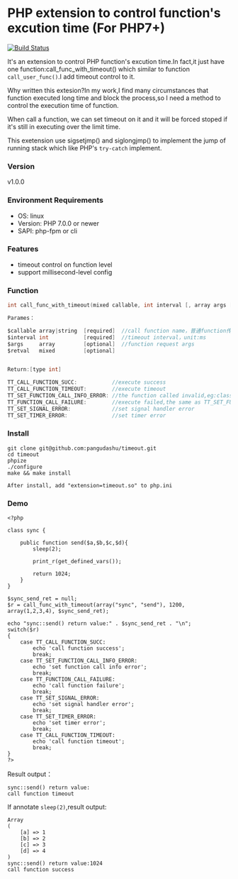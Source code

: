 # PHP extension to control function's excution time (For PHP7+)
[![Build Status](https://travis-ci.org/pangudashu/timeout.svg?branch=master)](https://travis-ci.org/pangudashu/timeout)

It's an extension to control PHP function's excution time.In fact,it just have one function:call_func_with_timeout() which similar to function `call_user_func()`.I add timeout control to it.

Why written this extesion?In my work,I find many circumstances that function executed long time and block the process,so I need a method to control the execution time of function.

When call a function, we can set timeout on it and it will be forced stoped if it's still in executing over the limit time.

This exetension use sigsetjmp() and siglongjmp() to implement the jump of running stack which like PHP's `try-catch` implement.

### Version
v1.0.0

### Environment Requirements
* OS: linux
* Version: PHP 7.0.0 or newer
* SAPI: php-fpm or cli

### Features
* timeout control on function level
* support millisecond-level config

### Function

```c
int call_func_with_timeout(mixed callable, int interval [, array args [, mixed retval]]

Parames：

$callable array|string  [required]  //call function name，普通function传函数名，类方法传数组:array(class|object, method)
$interval int           [required]  //timeout interval，unit:ms
$args     array         [optional]  //function request args
$retval   mixed         [optional]


Return:[type int]

TT_CALL_FUNCTION_SUCC:           //execute success
TT_CALL_FUNCTION_TIMEOUT:        //execute timeout
TT_SET_FUNCTION_CALL_INFO_ERROR: //the function called invalid,eg:class or object not exist
TT_FUNCTION_CALL_FAILURE:        //execute failed,the same as TT_SET_FUNCTION_CALL_INFO_ERROR,eg:function not exist
TT_SET_SIGNAL_ERROR:             //set signal handler error
TT_SET_TIMER_ERROR:              //set timer error
```

### Install

    git clone git@github.com:pangudashu/timeout.git
    cd timeout
    phpize
    ./configure
    make && make install

    After install, add "extension=timeout.so" to php.ini

### Demo

    <?php

    class sync {

        public function send($a,$b,$c,$d){
            sleep(2);

            print_r(get_defined_vars());

            return 1024;
        }
    }

    $sync_send_ret = null;
    $r = call_func_with_timeout(array("sync", "send"), 1200, array(1,2,3,4), $sync_send_ret);

    echo "sync::send() return value:" . $sync_send_ret . "\n";
    switch($r)
    {
        case TT_CALL_FUNCTION_SUCC:
            echo 'call function success';
            break;
        case TT_SET_FUNCTION_CALL_INFO_ERROR:
            echo 'set function call info error';
            break;
        case TT_FUNCTION_CALL_FAILURE:
            echo 'call function failure';
            break;
        case TT_SET_SIGNAL_ERROR:
            echo 'set signal handler error';
            break;
        case TT_SET_TIMER_ERROR:
            echo 'set timer error';
            break;
        case TT_CALL_FUNCTION_TIMEOUT:
            echo 'call function timeout';
            break;
    }
    ?>

Result output：

    sync::send() return value:
    call function timeout
     
If annotate `sleep(2)`,result output:
    
    Array
    (
        [a] => 1
        [b] => 2
        [c] => 3
        [d] => 4
    )
    sync::send() return value:1024
    call function success 


